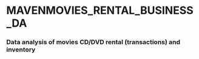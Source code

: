# MAVENMOVIES_RENTAL_BUSINESS_DA

### Data analysis of movies CD/DVD rental (transactions) and inventory
